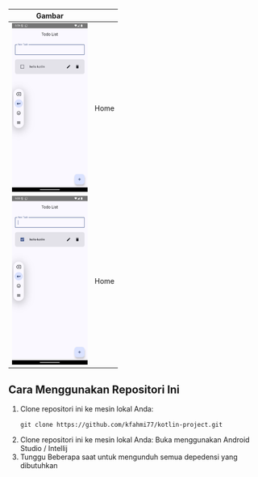| Gambar                                 |           |
|----------------------------------------|----------------|
| <img src="https://raw.githubusercontent.com/kfahmi77/kotlin-project/refs/heads/todo-list/Screenshot_1728223199.png" width="150"> | Home |
| <img src="https://raw.githubusercontent.com/kfahmi77/kotlin-project/refs/heads/todo-list/Screenshot_1728223232.png" width="150">   | Home       |

<h2>Cara Menggunakan Repositori Ini</h2>

<ol>
    <li>Clone repositori ini ke mesin lokal Anda:
        <pre><code>git clone https://github.com/kfahmi77/kotlin-project.git</code></pre>
    </li>
     <li>Clone repositori ini ke mesin lokal Anda:
        Buka menggunakan Android Studio / Intellij
    </li>
     <li>
         Tunggu Beberapa saat untuk mengunduh semua depedensi yang dibutuhkan
    </li>
</ol>
